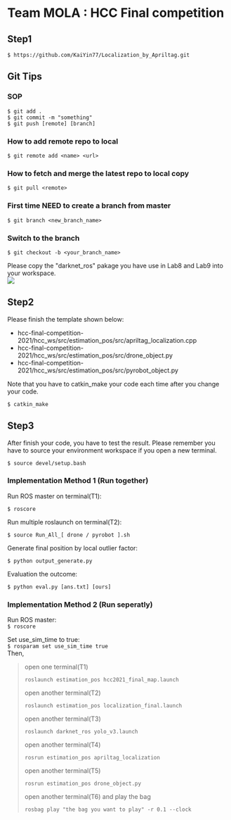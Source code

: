# Team MOLA : HCC Final competition #
## Step1
```
$ https://github.com/KaiYin77/Localization_by_Apriltag.git
```
## Git Tips
### SOP
```
$ git add . 
$ git commit -m "something"
$ git push [remote] [branch]
```
### How to add remote repo to local
```
$ git remote add <name> <url>
```
### How to fetch and merge the latest repo to local copy
```
$ git pull <remote>
```
### First time NEED to create a branch from master
```
$ git branch <new_branch_name>
``` 
### Switch to the branch
```
$ git checkout -b <your_branch_name>
```

Please copy the "darknet_ros" pakage you have use in Lab8 and Lab9 into your workspace.  
![](https://imgur.com/0dVP4uY.png)  

## Step2
Please finish the template shown below:
* hcc-final-competition-2021/hcc_ws/src/estimation_pos/src/apriltag_localization.cpp
* hcc-final-competition-2021/hcc_ws/src/estimation_pos/src/drone_object.py
* hcc-final-competition-2021/hcc_ws/src/estimation_pos/src/pyrobot_object.py

Note that you have to catkin_make your code each time after you change your code.
```
$ catkin_make
```
## Step3
After finish your code, you have to test the result.
Please remember you have to source your environment workspace if you open a new terminal.
```
$ source devel/setup.bash
```
### Implementation Method 1 (Run together)
Run ROS master on terminal(T1):
```
$ roscore
```
Run multiple roslaunch on terminal(T2):
```
$ source Run_All_[ drone / pyrobot ].sh
```
Generate final position by local outlier factor:
```
$ python output_generate.py
```
Evaluation the outcome:
```
$ python eval.py [ans.txt] [ours] 
```
### Implementation Method 2 (Run seperatly)
Run ROS master:  
`$ roscore`

Set use_sim_time to true:  
`$ rosparam set use_sim_time true`  
Then, 

> open one terminal(T1)
> ```
> roslaunch estimation_pos hcc2021_final_map.launch
> ```
> open another terminal(T2)
> ```
> roslaunch estimation_pos localization_final.launch
> ```
> open another terminal(T3)
> ```
> roslaunch darknet_ros yolo_v3.launch
> ```
> open another terminal(T4)  
> ```
> rosrun estimation_pos apriltag_localization 
> ```
> open another terminal(T5)
> ```
> rosrun estimation_pos drone_object.py
> ```
> open another terminal(T6) and play the bag
> ```
> rosbag play "the bag you want to play" -r 0.1 --clock
> ```
